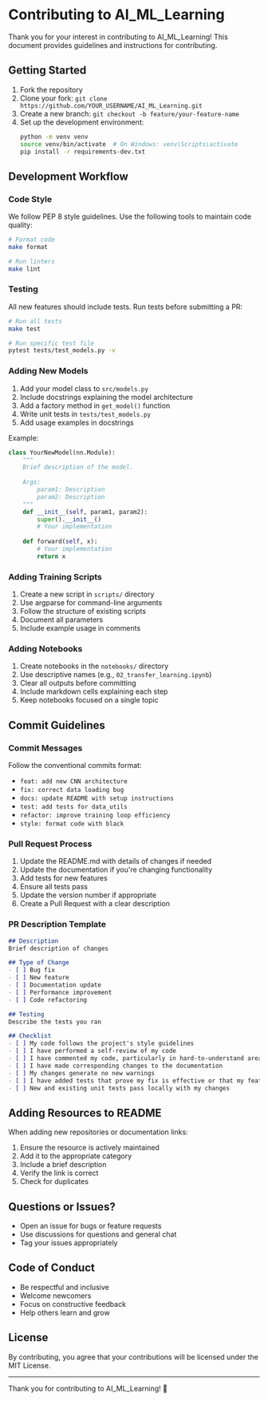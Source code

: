 # Contributing to AI_ML_Learning

Thank you for your interest in contributing to AI_ML_Learning! This document provides guidelines and instructions for contributing.

## Getting Started

1. Fork the repository
2. Clone your fork: `git clone https://github.com/YOUR_USERNAME/AI_ML_Learning.git`
3. Create a new branch: `git checkout -b feature/your-feature-name`
4. Set up the development environment:
   ```bash
   python -m venv venv
   source venv/bin/activate  # On Windows: venv\Scripts\activate
   pip install -r requirements-dev.txt
   ```

## Development Workflow

### Code Style

We follow PEP 8 style guidelines. Use the following tools to maintain code quality:

```bash
# Format code
make format

# Run linters
make lint
```

### Testing

All new features should include tests. Run tests before submitting a PR:

```bash
# Run all tests
make test

# Run specific test file
pytest tests/test_models.py -v
```

### Adding New Models

1. Add your model class to `src/models.py`
2. Include docstrings explaining the model architecture
3. Add a factory method in `get_model()` function
4. Write unit tests in `tests/test_models.py`
5. Add usage examples in docstrings

Example:
```python
class YourNewModel(nn.Module):
    """
    Brief description of the model.
    
    Args:
        param1: Description
        param2: Description
    """
    def __init__(self, param1, param2):
        super().__init__()
        # Your implementation
        
    def forward(self, x):
        # Your implementation
        return x
```

### Adding Training Scripts

1. Create a new script in `scripts/` directory
2. Use argparse for command-line arguments
3. Follow the structure of existing scripts
4. Document all parameters
5. Include example usage in comments

### Adding Notebooks

1. Create notebooks in the `notebooks/` directory
2. Use descriptive names (e.g., `02_transfer_learning.ipynb`)
3. Clear all outputs before committing
4. Include markdown cells explaining each step
5. Keep notebooks focused on a single topic

## Commit Guidelines

### Commit Messages

Follow the conventional commits format:

- `feat: add new CNN architecture`
- `fix: correct data loading bug`
- `docs: update README with setup instructions`
- `test: add tests for data_utils`
- `refactor: improve training loop efficiency`
- `style: format code with black`

### Pull Request Process

1. Update the README.md with details of changes if needed
2. Update the documentation if you're changing functionality
3. Add tests for new features
4. Ensure all tests pass
5. Update the version number if appropriate
6. Create a Pull Request with a clear description

### PR Description Template

```markdown
## Description
Brief description of changes

## Type of Change
- [ ] Bug fix
- [ ] New feature
- [ ] Documentation update
- [ ] Performance improvement
- [ ] Code refactoring

## Testing
Describe the tests you ran

## Checklist
- [ ] My code follows the project's style guidelines
- [ ] I have performed a self-review of my code
- [ ] I have commented my code, particularly in hard-to-understand areas
- [ ] I have made corresponding changes to the documentation
- [ ] My changes generate no new warnings
- [ ] I have added tests that prove my fix is effective or that my feature works
- [ ] New and existing unit tests pass locally with my changes
```

## Adding Resources to README

When adding new repositories or documentation links:

1. Ensure the resource is actively maintained
2. Add it to the appropriate category
3. Include a brief description
4. Verify the link is correct
5. Check for duplicates

## Questions or Issues?

- Open an issue for bugs or feature requests
- Use discussions for questions and general chat
- Tag your issues appropriately

## Code of Conduct

- Be respectful and inclusive
- Welcome newcomers
- Focus on constructive feedback
- Help others learn and grow

## License

By contributing, you agree that your contributions will be licensed under the MIT License.

---

Thank you for contributing to AI_ML_Learning! 🚀
